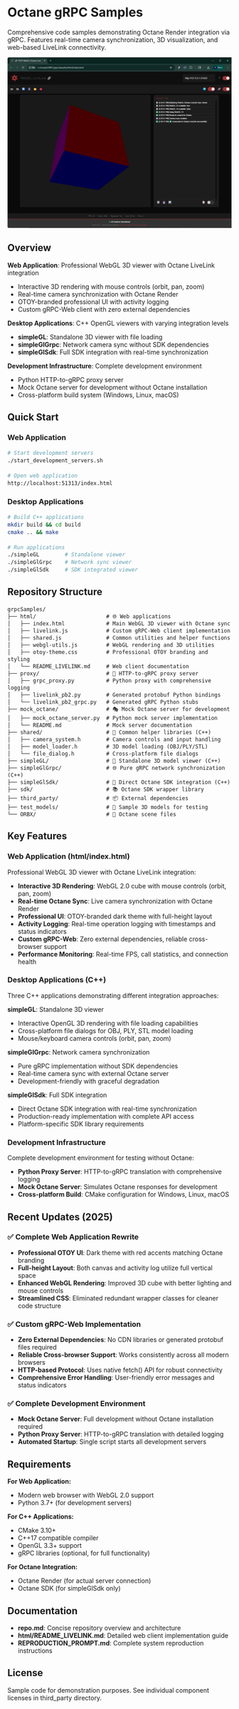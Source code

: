# Octane gRPC Samples

Comprehensive code samples demonstrating Octane Render integration via gRPC. Features real-time camera synchronization, 3D visualization, and web-based LiveLink connectivity.

![livelink image](images/livelink.png)

## Overview

**Web Application**: Professional WebGL 3D viewer with Octane LiveLink integration
- Interactive 3D rendering with mouse controls (orbit, pan, zoom)
- Real-time camera synchronization with Octane Render
- OTOY-branded professional UI with activity logging
- Custom gRPC-Web client with zero external dependencies

**Desktop Applications**: C++ OpenGL viewers with varying integration levels
- **simpleGL**: Standalone 3D viewer with file loading
- **simpleGlGrpc**: Network camera sync without SDK dependencies  
- **simpleGlSdk**: Full SDK integration with real-time synchronization

**Development Infrastructure**: Complete development environment
- Python HTTP-to-gRPC proxy server
- Mock Octane server for development without Octane installation
- Cross-platform build system (Windows, Linux, macOS)

## Quick Start

### Web Application
```bash
# Start development servers
./start_development_servers.sh

# Open web application  
http://localhost:51313/index.html
```

### Desktop Applications
```bash
# Build C++ applications
mkdir build && cd build
cmake .. && make

# Run applications
./simpleGL        # Standalone viewer
./simpleGlGrpc    # Network sync viewer  
./simpleGlSdk     # SDK integrated viewer
```

## Repository Structure

```
grpcSamples/
├── html/                      # 🌐 Web applications
│   ├── index.html             # Main WebGL 3D viewer with Octane sync
│   ├── livelink.js            # Custom gRPC-Web client implementation
│   ├── shared.js              # Common utilities and helper functions
│   ├── webgl-utils.js         # WebGL rendering and 3D utilities
│   ├── otoy-theme.css         # Professional OTOY branding and styling
│   └── README_LIVELINK.md     # Web client documentation
├── proxy/                     # 🔄 HTTP-to-gRPC proxy server
│   ├── grpc_proxy.py          # Python proxy with comprehensive logging
│   ├── livelink_pb2.py        # Generated protobuf Python bindings
│   └── livelink_pb2_grpc.py   # Generated gRPC Python stubs
├── mock_octane/               # 🎭 Mock Octane server for development
│   ├── mock_octane_server.py  # Python mock server implementation
│   └── README.md              # Mock server documentation
├── shared/                    # 🔧 Common helper libraries (C++)
│   ├── camera_system.h        # Camera controls and input handling
│   ├── model_loader.h         # 3D model loading (OBJ/PLY/STL)
│   └── file_dialog.h          # Cross-platform file dialogs
├── simpleGL/                  # 🎯 Standalone 3D model viewer (C++)
├── simpleGlGrpc/              # 🌐 Pure gRPC network synchronization (C++)
├── simpleGlSdk/               # 🚀 Direct Octane SDK integration (C++)
├── sdk/                       # 📚 Octane SDK wrapper library
├── third_party/               # 📦 External dependencies
├── test_models/               # 🎲 Sample 3D models for testing
└── ORBX/                      # 🎨 Octane scene files
```

## Key Features

### Web Application (html/index.html)
Professional WebGL 3D viewer with Octane LiveLink integration:
- **Interactive 3D Rendering**: WebGL 2.0 cube with mouse controls (orbit, pan, zoom)
- **Real-time Octane Sync**: Live camera synchronization with Octane Render
- **Professional UI**: OTOY-branded dark theme with full-height layout
- **Activity Logging**: Real-time operation logging with timestamps and status indicators
- **Custom gRPC-Web**: Zero external dependencies, reliable cross-browser support
- **Performance Monitoring**: Real-time FPS, call statistics, and connection health

### Desktop Applications (C++)
Three C++ applications demonstrating different integration approaches:

**simpleGL**: Standalone 3D viewer
- Interactive OpenGL 3D rendering with file loading capabilities
- Cross-platform file dialogs for OBJ, PLY, STL model loading
- Mouse/keyboard camera controls (orbit, pan, zoom)

**simpleGlGrpc**: Network camera synchronization  
- Pure gRPC implementation without SDK dependencies
- Real-time camera sync with external Octane server
- Development-friendly with graceful degradation

**simpleGlSdk**: Full SDK integration
- Direct Octane SDK integration with real-time synchronization
- Production-ready implementation with complete API access
- Platform-specific SDK library requirements

### Development Infrastructure
Complete development environment for testing without Octane:
- **Python Proxy Server**: HTTP-to-gRPC translation with comprehensive logging
- **Mock Octane Server**: Simulates Octane responses for development
- **Cross-platform Build**: CMake configuration for Windows, Linux, macOS

## Recent Updates (2025)

### ✅ Complete Web Application Rewrite
- **Professional OTOY UI**: Dark theme with red accents matching Octane branding
- **Full-height Layout**: Both canvas and activity log utilize full vertical space
- **Enhanced WebGL Rendering**: Improved 3D cube with better lighting and mouse controls
- **Streamlined CSS**: Eliminated redundant wrapper classes for cleaner code structure

### ✅ Custom gRPC-Web Implementation
- **Zero External Dependencies**: No CDN libraries or generated protobuf files required
- **Reliable Cross-browser Support**: Works consistently across all modern browsers
- **HTTP-based Protocol**: Uses native fetch() API for robust connectivity
- **Comprehensive Error Handling**: User-friendly error messages and status indicators

### ✅ Complete Development Environment
- **Mock Octane Server**: Full development without Octane installation required
- **Python Proxy Server**: HTTP-to-gRPC translation with detailed logging
- **Automated Startup**: Single script starts all development servers

## Requirements

**For Web Application:**
- Modern web browser with WebGL 2.0 support
- Python 3.7+ (for development servers)

**For C++ Applications:**
- CMake 3.10+
- C++17 compatible compiler  
- OpenGL 3.3+ support
- gRPC libraries (optional, for full functionality)

**For Octane Integration:**
- Octane Render (for actual server connection)
- Octane SDK (for simpleGlSdk only)

## Documentation

- **repo.md**: Concise repository overview and architecture
- **html/README_LIVELINK.md**: Detailed web client implementation guide
- **REPRODUCTION_PROMPT.md**: Complete system reproduction instructions

## License

Sample code for demonstration purposes. See individual component licenses in third_party directory.